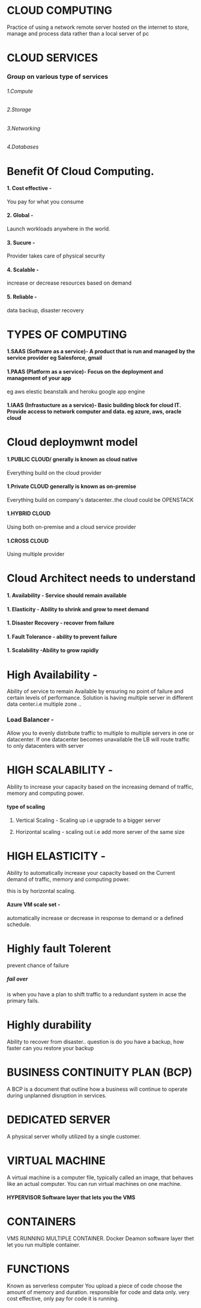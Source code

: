 # CLOUD COMPUTING
Practice of using a network remote server hosted on the internet to store, manage and process data rather than a local server of pc

# CLOUD SERVICES
### Group on various type of services
###### 1.Compute
###### 2.Storage
###### 3.Networking
###### 4.Databases

# Benefit Of Cloud Computing.
#### 1. Cost effective -
 
You pay for what you consume
#### 2. Global - 

Launch workloads anywhere in the world.
#### 3. Sucure - 

Provider takes care of physical security
#### 4. Scalable - 

increase or decrease resources based on demand
#### 5. Reliable - 

data backup, disaster recovery

# TYPES OF COMPUTING
#### 1.SAAS (Software as a service)- A product that is run and managed by the service provider eg Salesforce, gmail

#### 1.PAAS (Platform as a service)- Focus on the deployment and management of your app 
eg aws elestic beanstalk and heroku google app engine

#### 1.IAAS (Infrastucture as a service)- Basic building block for cloud IT. Provide access to network computer and data. eg azure, aws, oracle cloud 

# Cloud deploymwnt model
#### 1.PUBLIC CLOUD/ gnerally is known as cloud native
Everything build on the cloud provider

#### 1.Private CLOUD generally is known as on-premise
Everything build on company's datacenter..the cloud could be OPENSTACK

#### 1.HYBRID CLOUD
Using both on-premise and a cloud service provider
#### 1.CROSS CLOUD
Using multiple provider

# Cloud Architect needs to understand
#### 1. Availability - Service should remain available
#### 1. Elasticity - Ability to shrink and grow to meet demand
#### 1. Disaster Recovery - recover from failure
#### 1. Fault Tolerance - ability to prevent failure
#### 1. Scalability -Ability to grow rapidly


# High Availability - 
Ability of service to remain Available by ensuring no point of failure and certain levels of performance. Solution is having multiple server in different data center.i.e multiple zone  ..
### Load Balancer - 
Allow you to evenly distribute traffic to multiple to multiple servers in one or datacenter. If one datacenter becomes unavailable the LB will route traffic to only datacenters with server

# HIGH SCALABILITY  -
 Ability to increase your capacity based on the increasing demand of traffic, memory and computing power.
#### type of scaling
1. Vertical Scaling - Scaling up i.e upgrade to a bigger server

2. Horizontal scaling - scaling out i.e add more server of the same size

# HIGH ELASTICITY - 
 Ability to automatically increase your capacity based on the Current demand of traffic, memory and computing power.

this is by horizontal scaling.

    
 ####   Azure VM scale set - 
 automatically increase or decrease in response to demand or a defined schedule.
    
# Highly fault Tolerent
prevent chance of failure
##### fail over 
is when you have  a plan to shift traffic to a redundant system in acse the primary fails.

# Highly durability
Ability to recover from disaster..
question is do you have a  backup, how faster can you restore your backup

# BUSINESS CONTINUITY PLAN (BCP)
A BCP is a document that outline how a business will continue to operate during unplanned disruption in services.

# DEDICATED SERVER
A physical server wholly utilized by a single customer.

# VIRTUAL MACHINE
A virtual machine is a computer file, typically called an image, that behaves like an actual computer.
You can run virtual machines on one machine.
#### HYPERVISOR Software layer that lets you the VMS

# CONTAINERS
VMS RUNNING MULTIPLE CONTAINER.
Docker Deamon software layer thet let you run multiple container.

# FUNCTIONS
Known as serverless computer
You upload a piece of code choose the amount of memory and duration. responsible for code and data only. very cost effective, only pay for code it is running.
